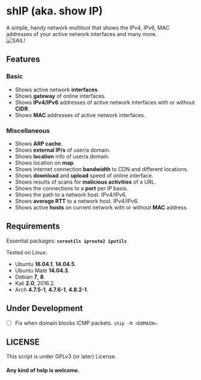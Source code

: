 # shIP (aka. show IP)
A simple, handy network multitool that shows the IPv4, IPv6, MAC addresses of your active network interfaces and many more.<br/>
<img src="https://raw.githubusercontent.com/xtonousou/shIP/master/imgs/head.png" title="SAIL!"/>

## Features

### Basic
- Shows active network **interfaces**.<br/>
- Shows **gateway** of online interfaces.<br/>
- Shows **IPv4/IPv6** addresses of active network interfaces with or without **CIDR**.<br/>
- Shows **MAC** addresses of active network interfaces.<br/>

### Miscellaneous
- Shows **ARP cache**.<br/>
- Shows **external IP/s** of user/a domain.<br/>
- Shows **location** info of user/a domain.<br/>
- Shows location on **map**.<br/>
- Shows internet connection **bandwidth** to CDN and different locations.<br/>
- Shows **download** and **upload** speed of online interface.<br/>
- Shows results of scans for **malicious activities** of a URL.<br/>
- Shows the connections to a **port** per IP basis.<br/>
- Shows the path to a network host. IPv4/IPv6.<br/>
- Shows **average RTT** to a network host. IPv4/IPv6.<br/>
- Shows active **hosts** on current network with or without **MAC** address.<br/>

## Requirements
Essential packages: **```coreutils iproute2 iputils```**<br/>

Tested on Linux:<br/>

- Ubuntu **16.04.1**, **14.04.5**.<br/>
- Ubuntu Mate **14.04.3**.<br/>
- Debian **7**, **8**.<br/>
- Kali **2.0**, 2016.2.<br/>
- Arch **4.7.5-1**, **4.7.6-1**, **4.8.2-1**.<br/>

## Under Development
- [ ] Fix when domain blocks ICMP packets. ```ship -R <DOMAIN>```.<br/> 

## LICENSE
This script is under GPLv3 (or later) License.<br/>

#### Any kind of help is welcome.<br/>
